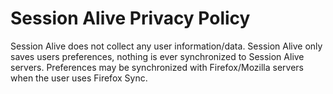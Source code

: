# Session Alive Privacy Policy

Session Alive does not collect any user information/data. Session Alive only saves users preferences, nothing is ever synchronized to Session Alive servers. Preferences may be synchronized with Firefox/Mozilla servers when the user uses Firefox Sync.

